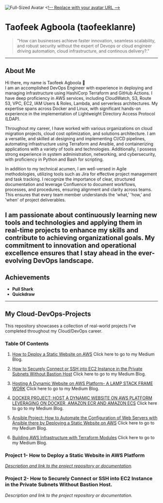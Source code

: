 ![Full-Sized Avatar](https://github.com/taofeeklanre.png) <[!-- Replace with your avatar URL --](https://avatars.githubusercontent.com/u/140952097?v=4)>

# Taofeek Agboola (taofeeklanre)

> "How can businesses achieve faster innovation, seamless scalability, and robust security without the expert of Devops or cloud engineer driving automation, cloud infrastructure, and continous delivery?."

---

## About Me

Hi there, my name is Taofeek Agboola 👋  
I am an accomplished DevOps Engineer with experience in deploying and managing infrastructure using HashiCorp Terraform and GitHub Actions. I have deep proficiency in AWS services, including CloudWatch, S3, Route 53, VPC, EC2, IAM Users & Roles, Lambda, and serverless architectures. My expertise spans across Docker and Linux, with significant hands-on experience in the implementation of Lightweight Directory Access Protocol (LDAP).

Throughout my career, I have worked with various organizations on cloud migration projects, cloud cost optimization, and solutions architecture. I am a versatile, and skilled at designing and implementing CI/CD pipelines, automating infrastructure using Terraform and Ansible, and containerizing applications with a variety of tools and technologies. Additionally, I possess strong experience in system administration, networking, and cybersecurity, with proficiency in Python and Bash for scripting.

In addition to my technical acumen, I am well-versed in Agile methodologies, utilizing tools such as Jira for effective project management and task tracking. I recognize the importance of clear, structured documentation and leverage Confluence to document workflows, processes, and procedures, ensuring alignment and clarity across teams. This ensures that every team member understands the 'what,' 'how,' and 'when' of project deliverables.

I am passionate about continuously learning new tools and technologies and applying them in real-time projects to enhance my skills and contribute to achieving organizational goals. My commitment to innovation and operational excellence ensures that I stay ahead in the ever-evolving DevOps landscape.
---

## Achievements

- **Pull Shark**
- **Quickdraw**

---

## My Cloud-DevOps-Projects

This repository showcases a collection of real-world projects I've completed throughout my Cloud/DevOps career.

### Table Of Contents

1. [How to Deploy a Static Website on AWS](https://medium.com/@lanretaofiq4/how-to-deploy-a-static-website-on-aws-74a53176af0a) Click here to go to my Medium Blog.

2. [How to Securely Connect or SSH into EC2 Instance in the Private Subnets Without Bastion Host](https://medium.com/@lanretaofiq4/ec2-instance-connect-endpoint-in-aws-430e43ff310b) Click here to go to my Medium Blog.

3. [Hosting A Dynamic Website on AWS Platform- A LAMP STACK FRAME WORK](https://medium.com/@lanretaofiq4/how-to-hosting-a-dynamic-website-on-aws-lamp-stack-frame-work-7fae14582dc5) Click here to go to my Medium Blog.

4. [DOCKER PROJECT: HOST A DYNAMIC WEBSITE ON AWS PLATFORM LEVERAGING ON DOCKER, AMAZON ECR AND AMAZON ECS](https://medium.com/@lanretaofiq4/docker-project-host-a-dynamic-website-on-aws-platform-leveraging-on-docker-amazon-ecr-and-amazon-e619145fce9f) Click here to go to my Medium Blog.

5. [Ansible Project: How to Automate the Configuration of Web Servers with Ansible there by Deploying a Static Website on AWS](https://medium.com/@lanretaofiq4/ansible-project-how-to-automate-the-configuration-of-web-servers-with-ansible-there-by-deploying-a-97c7268b3ed3) Click here to go to my Medium Blog.

6. [Building AWS Infrastructure with Terraform Modules](https://medium.com/@lanretaofiq4/building-aws-infrastructure-with-terraform-modules-6446cc106d25) Click here to go to my Medium Blog.

### Project 1- How to Deploy a Static Website in AWS Platform
*[Description and link to the project repository or documentation](https://github.com/taofeeklanre/static-website-Repository).*

### Project 2- How to Securely Connect or SSH into EC2 Instance in the Private Subnets Without Bastion Host.
*Description and link to the project repository or documentation.*

<!-- Repeat for other projects -->

